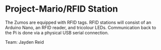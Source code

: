 Project-Mario/RFID Station
==========================

The Zumos are equipped with RFID tags. RFID stations will consist of an Arduino Nano, an RFID reader, and tricolour LEDs. Communication back to the Pi is done via a physical USB serial connection.

Team: Jayden Reid